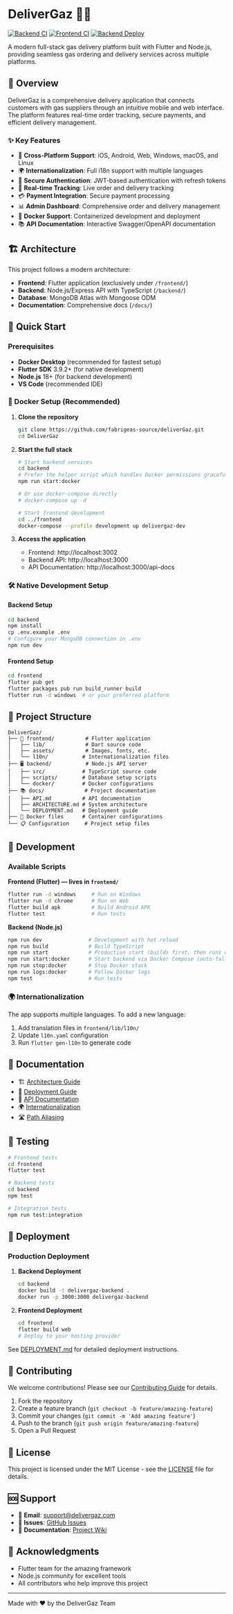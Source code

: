 # DeliverGaz 🚚⛽

[![Backend CI](https://github.com/fabrigeas-source/deliverGaz/actions/workflows/backend-ci.yml/badge.svg?branch=main)](https://github.com/fabrigeas-source/deliverGaz/actions/workflows/backend-ci.yml)
[![Frontend CI](https://github.com/fabrigeas-source/deliverGaz/actions/workflows/frontend-ci.yml/badge.svg?branch=main)](https://github.com/fabrigeas-source/deliverGaz/actions/workflows/frontend-ci.yml)
[![Backend Deploy](https://github.com/fabrigeas-source/deliverGaz/actions/workflows/backend-deploy.yml/badge.svg?branch=stage)](https://github.com/fabrigeas-source/deliverGaz/actions/workflows/backend-deploy.yml)

A modern full-stack gas delivery platform built with Flutter and Node.js, providing seamless gas ordering and delivery services across multiple platforms.

## 🌟 Overview

DeliverGaz is a comprehensive delivery application that connects customers with gas suppliers through an intuitive mobile and web interface. The platform features real-time order tracking, secure payments, and efficient delivery management.

### ✨ Key Features

- 📱 **Cross-Platform Support**: iOS, Android, Web, Windows, macOS, and Linux
- 🌍 **Internationalization**: Full i18n support with multiple languages
- 🔐 **Secure Authentication**: JWT-based authentication with refresh tokens
- 📍 **Real-time Tracking**: Live order and delivery tracking
- 💳 **Payment Integration**: Secure payment processing
- 📊 **Admin Dashboard**: Comprehensive order and delivery management
- 🐳 **Docker Support**: Containerized development and deployment
- 📚 **API Documentation**: Interactive Swagger/OpenAPI documentation

## 🏗️ Architecture

This project follows a modern architecture:

- **Frontend**: Flutter application (exclusively under `/frontend/`)
- **Backend**: Node.js/Express API with TypeScript (`/backend/`)
- **Database**: MongoDB Atlas with Mongoose ODM
- **Documentation**: Comprehensive docs (`/docs/`)

## 🚀 Quick Start

### Prerequisites

- **Docker Desktop** (recommended for fastest setup)
- **Flutter SDK** 3.9.2+ (for native development)
- **Node.js** 18+ (for backend development)
- **VS Code** (recommended IDE)

### 🐳 Docker Setup (Recommended)

1. **Clone the repository**
   ```bash
   git clone https://github.com/fabrigeas-source/deliverGaz.git
   cd DeliverGaz
   ```

2. **Start the full stack**
   ```bash
   # Start backend services
   cd backend
   # Prefer the helper script which handles Docker permissions gracefully
   npm run start:docker

   # Or use docker-compose directly
   # docker-compose up -d

   # Start frontend development
   cd ../frontend
   docker-compose --profile development up delivergaz-dev
   ```

3. **Access the application**
   - Frontend: http://localhost:3002
   - Backend API: http://localhost:3000
   - API Documentation: http://localhost:3000/api-docs

### 🛠️ Native Development Setup

#### Backend Setup
```bash
cd backend
npm install
cp .env.example .env
# Configure your MongoDB connection in .env
npm run dev
```

#### Frontend Setup
```bash
cd frontend
flutter pub get
flutter packages pub run build_runner build
flutter run -d windows  # or your preferred platform
```

## 📁 Project Structure

```
DeliverGaz/
├── 📱 frontend/          # Flutter application
│   ├── lib/             # Dart source code
│   ├── assets/          # Images, fonts, etc.
│   └── l10n/           # Internationalization files
├── 🖥️ backend/           # Node.js API server
│   ├── src/            # TypeScript source code
│   ├── scripts/        # Database setup scripts
│   └── docker/         # Docker configurations
├── 📚 docs/             # Project documentation
│   ├── API.md          # API documentation
│   ├── ARCHITECTURE.md # System architecture
│   └── DEPLOYMENT.md   # Deployment guide
├── 🐳 Docker files      # Container configurations
└── 📋 Configuration     # Project setup files
```

## 🔧 Development

### Available Scripts

**Frontend (Flutter) — lives in `frontend/`**
```bash
flutter run -d windows     # Run on Windows
flutter run -d chrome      # Run on Web
flutter build apk          # Build Android APK
flutter test               # Run tests
```

**Backend (Node.js)**
```bash
npm run dev               # Development with hot reload
npm run build             # Build TypeScript
npm run start             # Production start (builds first, then runs dist/server.js)
npm run start:docker      # Start backend via Docker Compose (auto-fallback for docker group perms)
npm run stop:docker       # Stop Docker stack
npm run logs:docker       # Follow Docker logs
npm test                  # Run tests
```

### 🌍 Internationalization

The app supports multiple languages. To add a new language:

1. Add translation files in `frontend/lib/l10n/`
2. Update `l10n.yaml` configuration
3. Run `flutter gen-l10n` to generate code

## 📖 Documentation

- 🏗️ [Architecture Guide](docs/ARCHITECTURE.md)
- 🚀 [Deployment Guide](docs/DEPLOYMENT.md)
- 📡 [API Documentation](docs/API.md)
- 🌍 [Internationalization](frontend/INTERNATIONALIZATION.md)
- 🛣️ [Path Aliasing](frontend/PATH_ALIASING.md)

## 🧪 Testing

```bash
# Frontend tests
cd frontend
flutter test

# Backend tests
cd backend
npm test

# Integration tests
npm run test:integration
```

## 🚢 Deployment

### Production Deployment

1. **Backend Deployment**
   ```bash
   cd backend
   docker build -t delivergaz-backend .
   docker run -p 3000:3000 delivergaz-backend
   ```

2. **Frontend Deployment**
   ```bash
   cd frontend
   flutter build web
   # Deploy to your hosting provider
   ```

See [DEPLOYMENT.md](docs/DEPLOYMENT.md) for detailed deployment instructions.

## 🤝 Contributing

We welcome contributions! Please see our [Contributing Guide](CONTRIBUTING.md) for details.

1. Fork the repository
2. Create a feature branch (`git checkout -b feature/amazing-feature`)
3. Commit your changes (`git commit -m 'Add amazing feature'`)
4. Push to the branch (`git push origin feature/amazing-feature`)
5. Open a Pull Request

## 📄 License

This project is licensed under the MIT License - see the [LICENSE](LICENSE) file for details.

## 🆘 Support

- 📧 **Email**: support@delivergaz.com
- 🐛 **Issues**: [GitHub Issues](https://github.com/fabrigeas-source/deliverGaz/issues)
- 📖 **Documentation**: [Project Wiki](https://github.com/fabrigeas-source/deliverGaz/wiki)

## 🙏 Acknowledgments

- Flutter team for the amazing framework
- Node.js community for excellent tools
- All contributors who help improve this project

---

Made with ❤️ by the DeliverGaz Team
